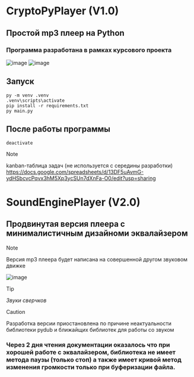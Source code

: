 # CryptoPyPlayer (V1.0) 
## Простой mp3 плеер на Python 
### Программа разработана в рамках курсового проекта
![image](https://github.com/VanoCry/pyqt/assets/76244655/88c23830-16a1-421f-a47c-4f8eb90f7a0a)
![image](https://github.com/VanoCry/pyqt/assets/76244655/e1b6f40f-742a-4d64-9a29-df31118a5c82)
## Запуск
```
py -m venv .venv
.venv\scripts\activate
pip install -r requirements.txt
py main.py
```
## После работы программы
```
deactivate
```
> [!NOTE]
> kanban-таблица задач (не используется с середины разработки)
> https://docs.google.com/spreadsheets/d/13DF5uAvmG-ydHSbcvcPqvx3hM5Xp3ycSUn7dXnFa-O0/edit?usp=sharing

# SoundEnginePlayer (V2.0)
## Продвинутая версия плеера с минималистичным дизайноми эквалайзером
> [!NOTE]
> Версия mp3 плеера будет написана на совершенной другом звуковом движке




![image](https://github.com/VanoCry/pyqt/assets/76244655/229912d3-0c1a-4e7c-b760-dbb6195c5b11)



> [!TIP]
> *Звуки сверчков*


> [!CAUTION]
> Разработка версии приостановлена по причине неактуальности библиотеки pydub и ближайщих библиотек для работы со звуком

### Через 2 дня чтения документации оказалось что при хорошей работе с эквалайзером, библиотека не имеет метода паузы (только стоп) а также имеет кривой метод изменения громкости только при буферизации файла.
